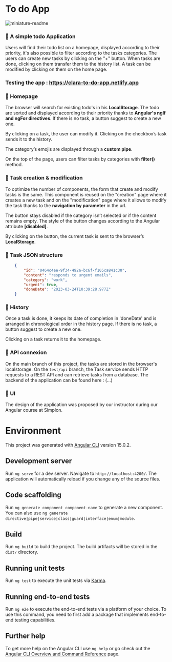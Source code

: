 # To do App

![miniature-readme](https://user-images.githubusercontent.com/101406252/228045062-076d1b46-0381-4453-b7dd-230e1aa84b52.jpg)

### 📝 A simple todo Application

Users will find their todo list on a homepage, displayed according to their priority, it's also possible to filter according to the tasks categories.
The users can create new tasks by clicking on the "+" button. When tasks are done, clicking on them transfer them to the history list. A task can be modified by clicking on them on the home page.

### Testing the app : https://clara-to-do-app.netlify.app

### 📍 Homepage

The browser will search for existing todo's in his **LocalStorage**. The todo are sorted and displayed according to their priority thanks to **Angular's ngIf and ngFor directives**. If there is no task, a button suggest to create a new one.

By clicking on a task, the user can modify it. Clicking on the checkbox’s task sends it to the history.

The category’s emojis are displayed through a **custom pipe**.

On the top of the page, users can filter tasks by categories with **filter()** method.

### 📍 Task creation & modification 

To optimize the number of components, the form that create and modify tasks is the same. This component is reused on the "creation" page where it creates a new task and on the "modification" page where it allows to modify the task thanks to the **navigation by parameter** in the url.

The button stays disabled if the category isn’t selected or if the content remains empty. The style of the button changes according to the Angular attribute **[disabled]**.

By clicking on the button, the current task is sent to the browser’s **LocalStorage**.

### 📍 Task JSON structure

```json
    {
        "id": "0464c4ee-9f34-492a-bc6f-f105ca841c30",
        "content": "responds to urgent emails",
        "category": "work",
        "urgent": true,
        "doneDate": "2023-03-24T10:39:28.977Z"
    }
```

### 📍 History

Once a task is done, it keeps its date of completion in 'doneDate' and is arranged in chronological order in the history page. If there is no task, a button suggest to create a new one.

Clicking on a task returns it to the homepage. 

### 📍 API connexion

On the main branch of this project, the tasks are stored in the browser's localstorage. On the `test/api` branch, the Task service sends HTTP requests to a REST API and can retrieve tasks from a database.
The backend of the application can be found here : (...)

### 📍 UI

The design of the application was proposed by our instructor during our Angular course at Simplon.

# Environment

This project was generated with [Angular CLI](https://github.com/angular/angular-cli) version 15.0.2.

## Development server

Run `ng serve` for a dev server. Navigate to `http://localhost:4200/`. The application will automatically reload if you change any of the source files.

## Code scaffolding

Run `ng generate component component-name` to generate a new component. You can also use `ng generate directive|pipe|service|class|guard|interface|enum|module`.

## Build

Run `ng build` to build the project. The build artifacts will be stored in the `dist/` directory.

## Running unit tests

Run `ng test` to execute the unit tests via [Karma](https://karma-runner.github.io).

## Running end-to-end tests

Run `ng e2e` to execute the end-to-end tests via a platform of your choice. To use this command, you need to first add a package that implements end-to-end testing capabilities.

## Further help

To get more help on the Angular CLI use `ng help` or go check out the [Angular CLI Overview and Command Reference](https://angular.io/cli) page.
